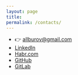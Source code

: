 ```yaml
---
layout: page
title: 
permalink: /contacts/
---
```


- 👉 [allburov@gmail.com](mailto:allburov@gmail.com) 
- [LinkedIn](https://www.linkedin.com/in/aleksey-burov-99b06164/)
- [Habr.com](https://habr.com/users/allburov/)
- [GitHub](https://github.com/allburov)
- [GitLab](https://gitlab.com/allburov/)

